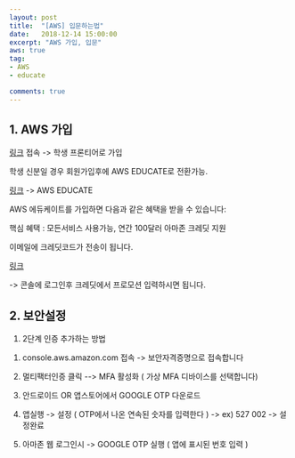 ```yaml
---
layout: post
title:  "[AWS] 입문하는법"
date:   2018-12-14 15:00:00
excerpt: "AWS 가입, 입문"
aws: true
tag:
- AWS
- educate

comments: true
---
```


## 1. AWS 가입

 [링크](https://aws.amazon.com/ko/) 접속 -> 학생 프론티어로 가입

 학생 신분일 경우 회원가입후에 AWS EDUCATE로 전환가능.

 [링크](https://aws.amazon.com/ko/education/awseducate/) -> AWS EDUCATE

 AWS 에듀케이트를 가입하면 다음과 같은 혜택을 받을 수 있습니다:
 
 핵심 혜택 : 모든서비스 사용가능, 연간 100달러 아마존 크레딧 지원

 이메일에 크레딧코드가 전송이 됩니다.

 [링크](https://console.aws.amazon.com/billing/home?#/credits) 
 
 -> 콘솔에 로그인후 크레딧에서 프로모션 입력하시면 됩니다.

## 2. 보안설정 

1) 2단계 인증 추가하는 방법

 1. console.aws.amazon.com 접속 -> 보안자격증명으로 접속합니다

 2. 멀티팩터인증 클릭 --> MFA 활성화 ( 가상 MFA 디바이스를 선택합니다)

 3. 안드로이드 OR 앱스토어에서 GOOGLE OTP 다운로드

 4. 앱실행 -> 설정 ( OTP에서 나온 연속된 숫자를 입력한다 ) -> ex) 527 002 -> 설정완료

 5. 아마존 웹 로그인시 -> GOOGLE OTP 실행 ( 앱에 표시된 번호 입력 )

